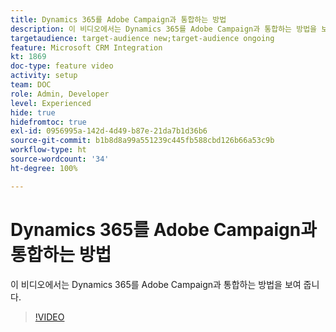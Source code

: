 ```yaml
---
title: Dynamics 365를 Adobe Campaign과 통합하는 방법
description: 이 비디오에서는 Dynamics 365를 Adobe Campaign과 통합하는 방법을 보여 줍니다.
targetaudience: target-audience new;target-audience ongoing
feature: Microsoft CRM Integration
kt: 1869
doc-type: feature video
activity: setup
team: DOC
role: Admin, Developer
level: Experienced
hide: true
hidefromtoc: true
exl-id: 0956995a-142d-4d49-b87e-21da7b1d36b6
source-git-commit: b1b8d8a99a551239c445fb588cbd126b66a53c9b
workflow-type: ht
source-wordcount: '34'
ht-degree: 100%

---
```


# Dynamics 365를 Adobe Campaign과 통합하는 방법

이 비디오에서는 Dynamics 365를 Adobe Campaign과 통합하는 방법을 보여 줍니다.

>[!VIDEO](https://video.tv.adobe.com/v/23837?quality=12&learn=on)
